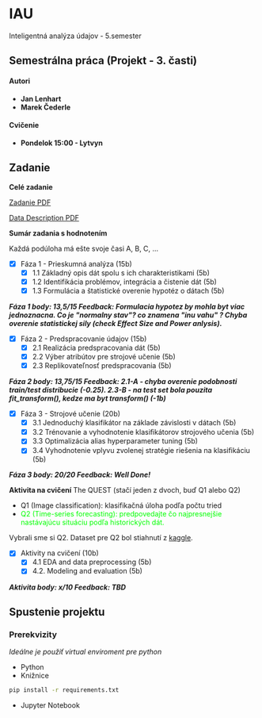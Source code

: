 # IAU

Inteligentná analýza údajov - 5.semester

## Semestrálna práca (Projekt - 3. časti)

#### Autori
 - **Jan Lenhart**
 - **Marek Čederle**

#### Cvičenie
 - **Pondelok 15:00 - Lytvyn**

## Zadanie

**Celé zadanie**

[Zadanie PDF](./assignment_info/2024-IAU-zadanie.pdf)

[Data Description PDF](./assignment_info/IAU-2024-DataDescription.pdf)

**Sumár zadania s hodnotením**

Každá podúloha má ešte svoje časi A, B, C, ...

- [x] Fáza 1 - Prieskumná analýza (15b)
    - [x] 1.1 Základný opis dát spolu s ich charakteristikami (5b)
    - [x] 1.2 Identifikácia problémov, integrácia a čistenie dát (5b)
    - [x] 1.3 Formulácia a štatistické overenie hypotéz o dátach (5b)

___Fáza 1 body: 13,5/15
Feedback:
Formulacia hypotez by mohla byt viac jednoznacna. Co je "normalny stav"? co znamena "inu vahu" ? Chyba overenie statistickej sily (check Effect Size and Power anlysis).___

- [x] Fáza 2 - Predspracovanie údajov (15b)
    - [x] 2.1 Realizácia predspracovania dát (5b)
    - [x] 2.2 Výber atribútov pre strojové učenie (5b)
    - [x] 2.3 Replikovateľnosť predspracovania (5b)

___Fáza 2 body: 13,75/15
Feedback:
2.1-A - chyba overenie podobnosti train/test distribucie (-0.25). 2.3-B - na test set bola pouzita fit_transform(), kedze ma byt transform() (-1b)___

- [x] Fáza 3 - Strojové učenie (20b)
    - [x] 3.1  Jednoduchý klasifikátor na základe závislosti v dátach (5b)
    - [x] 3.2  Trénovanie a vyhodnotenie klasiﬁkátorov strojového učenia (5b)
    - [x] 3.3  Optimalizácia alias hyperparameter tuning (5b)
    - [x] 3.4  Vyhodnotenie vplyvu zvolenej stratégie riešenia na klasiﬁkáciu (5b)

___Fáza 3 body: 20/20
Feedback:
Well Done!___

**Aktivita na cvičení**
The QUEST (stačí jeden z dvoch, buď Q1 alebo Q2)
- Q1 (Image classification): klasifikačná úloha podľa počtu tried
- <font color='lime'> Q2 (Time-series forecasting): predpovedajte čo najpresnejšie nastávajúcu situáciu podľa historických dát.</font>

Vybrali sme si Q2. Dataset pre Q2 bol stiahnutí z [kaggle](https://www.kaggle.com/datasets/aayushmishra1512/netflix-stock-data).


- [x] Aktivity na cvičení (10b)
    - [x] 4.1 EDA and data preprocessing (5b)
    - [x] 4.2. Modeling and evaluation (5b)

___Aktivita body: x/10
Feedback:
TBD___

## Spustenie projektu

### Prerekvizity

*Ideálne je použiť virtual enviroment pre python*

- Python
- Knižnice

```bash
pip install -r requirements.txt
```

- Jupyter Notebook
